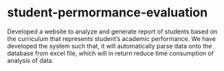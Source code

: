 # student-permormance-evaluation
Developed a website to analyze and generate report of students based on the curriculum that represents student’s academic performance. We have developed the system such that, it will automatically parse data onto the database from excel file, which will in return reduce time consumption of analysis of data.
